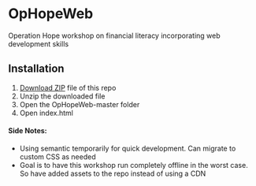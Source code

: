 # OpHopeWeb
Operation Hope workshop on financial literacy incorporating web development skills

## Installation
1. [Download ZIP](https://github.com/wearhacks/OpHopeWeb/archive/master.zip) file of this repo
2. Unzip the downloaded file
3. Open the OpHopeWeb-master folder
2. Open index.html

#### Side Notes:
- Using semantic temporarily for quick development. Can migrate to custom CSS as needed
- Goal is to have this workshop run completely offline in the worst case. So have added assets to the repo instead of using a CDN
